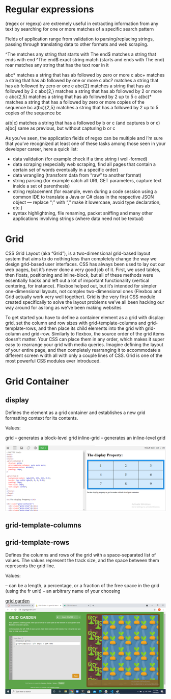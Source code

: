 # Regular expressions

(regex or regexp) are extremely useful in extracting information from any text by searching for one or more matches of a specific search pattern

Fields of application range from validation to parsing/replacing strings, passing through translating data to other formats and web scraping.

^The        matches any string that starts with The 
end$        matches a string that ends with end
^The end$   exact string match (starts and ends with The end)
roar        matches any string that has the text roar in it

abc*        matches a string that has ab followed by zero or more c 
abc+        matches a string that has ab followed by one or more c
abc?        matches a string that has ab followed by zero or one c
abc{2}      matches a string that has ab followed by 2 c
abc{2,}     matches a string that has ab followed by 2 or more c
abc{2,5}    matches a string that has ab followed by 2 up to 5 c
a(bc)*      matches a string that has a followed by zero or more copies of the sequence bc
a(bc){2,5}  matches a string that has a followed by 2 up to 5 copies of the sequence bc

a(b|c)     matches a string that has a followed by b or c (and captures b or c) 
a[bc]      same as previous, but without capturing b or c

As you’ve seen, the application fields of regex can be multiple and I’m sure that you’ve recognized at least one of these tasks among those seen in your developer career, here a quick list:

- data validation (for example check if a time string i well-formed)
- data scraping (especially web scraping, find all pages that contain a certain set of words eventually in a specific order)
- data wrangling (transform data from “raw” to another format)
- string parsing (for example catch all URL GET parameters, capture text inside a set of parenthesis)
- string replacement (for example, even during a code session using a common IDE to translate a Java or C# class in the respective JSON object — replace “;” with “,” make it lowercase, avoid type declaration, etc.)
- syntax highlightning, file renaming, packet sniffing and many other applications involving strings (where data need not be textual)

# Grid 

CSS Grid Layout (aka “Grid”), is a two-dimensional grid-based layout system that aims to do nothing less than completely change the way we design grid-based user interfaces. CSS has always been used to lay out our web pages, but it’s never done a very good job of it. First, we used tables, then floats, positioning and inline-block, but all of these methods were essentially hacks and left out a lot of important functionality (vertical centering, for instance). Flexbox helped out, but it’s intended for simpler one-dimensional layouts, not complex two-dimensional ones (Flexbox and Grid actually work very well together). Grid is the very first CSS module created specifically to solve the layout problems we’ve all been hacking our way around for as long as we’ve been making websites

To get started you have to define a container element as a grid with display: grid, set the column and row sizes with grid-template-columns and grid-template-rows, and then place its child elements into the grid with grid-column and grid-row. Similarly to flexbox, the source order of the grid items doesn’t matter. Your CSS can place them in any order, which makes it super easy to rearrange your grid with media queries. Imagine defining the layout of your entire page, and then completely rearranging it to accommodate a different screen width all with only a couple lines of CSS. Grid is one of the most powerful CSS modules ever introduced.
# Grid Container

## display
Defines the element as a grid container and establishes a new grid formatting context for its contents.

Values:

grid – generates a block-level grid
inline-grid – generates an inline-level grid

![grid](images/Untitled11.png)
## grid-template-columns
## grid-template-rows
Defines the columns and rows of the grid with a space-separated list of values. The values represent the track size, and the space between them represents the grid line.

Values:

<track-size> – can be a length, a percentage, or a fraction of the free space in the grid (using the fr unit)
<line-name> – an arbitrary name of your choosing

[grid garden](https://cssgridgarden.com/)
![grid gard](images/gridd.png)
